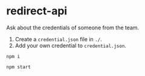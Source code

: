 # redirect-api

Ask about the credentials of someone from the team.

1. Create a `credential.json` file in `./`.
2. Add your own credential to `credential.json`.

`npm i`

`npm start`
